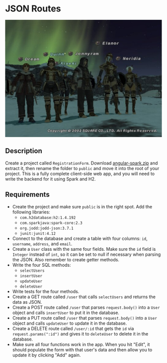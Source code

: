 # JSON Routes

[![screenshot](screenshot.jpg)](http://xeubie.tripod.com/ff11jpn/)

## Description

Create a project called `RegistrationForm`. Download [angular-spark.zip](https://github.com/oakes/java-assignments/raw/master/curriculum/assets/angular-spark.zip) and extract it, then rename the folder to `public` and move it into the root of your project. This is a fully complete client-side web app, and you will need to write the backend for it using Spark and H2.

## Requirements

* Create the project and make sure `public` is in the right spot. Add the following libraries:
  * `com.h2database:h2:1.4.192`
  * `com.sparkjava:spark-core:2.3`
  * `org.jodd:jodd-json:3.7.1`
  * `junit:junit:4.12`
* Connect to the database and create a table with four columns: `id`, `username`, `address`, and `email`.
* Create a `User` class with the same four fields. Make sure the `id` field is `Integer` instead of `int`, so it can be set to null if necessary when parsing the JSON. Also remember to create getter methods.
* Write the four SQL methods:
  * `selectUsers`
  * `insertUser`
  * `updateUser`
  * `deleteUser`
* Write tests for the four methods.
* Create a GET route called `/user` that  calls `selectUsers` and returns the data as JSON.
* Create a POST route called `/user` that parses `request.body()` into a `User` object and calls `insertUser` to put it in the database.
* Create a PUT route called `/user` that parses `request.body()` into a `User` object and calls `updateUser` to update it in the database.
* Create a DELETE route called `/user/:id` that gets the `id` via `request.params(":id")` and gives it to `deleteUser` to delete it in the database.
* Make sure all four functions work in the app. When you hit "Edit", it should populate the form with that user's data and then allow you to update it by clicking "Add" again.
